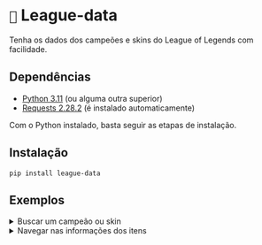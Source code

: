 # `📩` League-data

Tenha os dados dos campeões e skins do League of Legends com facilidade.

## Dependências

- [Python 3.11](https://www.python.org/downloads/release/python-3112/) (ou alguma outra superior)
- [Requests 2.28.2](https://requests.readthedocs.io/en/latest/) (é instalado automaticamente)

Com o Python instalado, basta seguir as etapas de instalação.

## Instalação

```
pip install league-data
```

## Exemplos

<details>
    <summary> Buscar um campeão ou skin </summary>

```python
    from league_data import League

    league = League()
    champion = league["zeri"]  # vai retornar um objeto (<league_data.models.Champion object at ...>)
    skin = league["ocean song zeri"]  # vai retornar um objeto (<league_data.models.Skin object at ...>)
    skin_data = skin.data  # todo objeto possui o seu dicionário de informações também
```

</details>

<details>
    <summary> Navegar nas informações dos itens </summary>
    Existe duas sintaxes no projeto, utilizando objetos e dicionários.

```python
    from league_data import League

    league = League()
    champion = league["zeri"]  # -> <league_data.models.Champion object at ...>
    skins_object = champion.skins  # -> [<league_data.models.Skin object>, ...]
    skins_dict = champion["skins"]  # -> {"nightblade irelia": {"id": ...}, ...}
```

</details>
